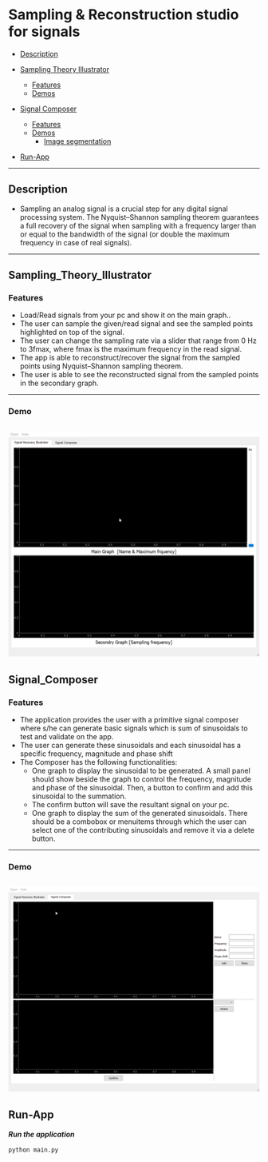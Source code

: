 # Sampling & Reconstruction studio for signals
- [Description](#Description)
- [Sampling Theory Illustrator](#Sampling_Theory_Illustrator)
    - [Features](#features)
    - [Demos](#Demos)
        
- [Signal Composer](#Signal_Composer)
    - [Features](#features)
    - [Demos](#Demos)
        - [Image segmentation](#Image_segmentation)

- [Run-App](#Run-App)  
------
## Description
-  Sampling an analog signal is a crucial step for any digital signal processing system. The Nyquist–Shannon sampling theorem guarantees a full recovery of the signal when sampling with a frequency larger than or equal to the
bandwidth of the signal (or double the maximum frequency in case of real signals).
-----
## Sampling_Theory_Illustrator
### Features
- Load/Read signals from your pc and show it on
the main graph..
- The user can sample the given/read signal and see the sampled points highlighted on top of the signal.
- The user can change the sampling rate via a slider that range from 0 Hz to 3fmax, where fmax is the maximum
frequency in the read signal. 
- The app is able to reconstruct/recover the signal from the sampled points using Nyquist–Shannon sampling theorem.
- The user is able to see the reconstructed signal from the sampled points in the secondary graph.

------
### Demo
![Composer](docs/illustartor.gif)
------
## Signal_Composer
### Features
- The application provides the user with a primitive signal composer where s/he can generate basic signals which is sum of sinusoidals to test and validate on the app.
- The user can generate these sinusoidals and each sinusoidal has a specific frequency, magnitude and phase shift
- The Composer has the following functionalities:
   - One graph to display the sinusoidal to be generated. A small panel should show beside the graph to control the frequency, magnitude and phase of the sinusoidal. Then, a button to confirm and add this sinusoidal to the summation.
   - The confirm button will save the resultant signal on your pc.
   - One graph to display the sum of the generated sinusoidals. There should be a combobox or menuitems through which the user can select one of the contributing sinusoidals and remove it via a delete button.


-----
### Demo
![Composer](docs/composer.gif)
------
## Run-App
**_Run the application_**
```sh
python main.py
```
